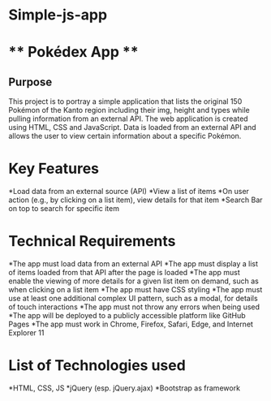 # Simple-js-app
# ** Pokédex App **
## Purpose

This project is to portray a simple application that lists the original 150 Pokémon of the Kanto region including their img, height and types while pulling information from an external API. The web application is created using HTML, CSS and JavaScript. Data is loaded from an external API and allows the user to view certain information about a specific Pokémon.

# Key Features
*Load data from an external source (API)
*View a list of items
*On user action (e.g., by clicking on a list item), view details for that item
*Search Bar on top to search for specific item

# Technical Requirements

*The app must load data from an external API
*The app must display a list of items loaded from that API after the page is loaded
*The app must enable the viewing of more details for a given list item on demand, such as when clicking on a list item
*The app must have CSS styling
*The app must use at least one additional complex UI pattern, such as a modal, for details of touch interactions
*The app must not throw any errors when being used
*The app will be deployed to a publicly accessible platform like GitHub Pages
*The app must work in Chrome, Firefox, Safari, Edge, and Internet Explorer 11

# List of Technologies used

*HTML, CSS, JS
*jQuery (esp. jQuery.ajax)
*Bootstrap as framework
